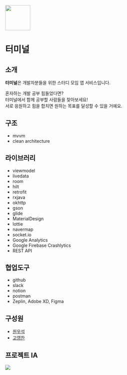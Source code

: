 <img src="https://user-images.githubusercontent.com/58040559/119955985-94cae500-bfdb-11eb-8e84-f60e12658f18.png" width="80">

# 터미널

## 소개
**터미널**은 개발자분들을 위한 스터디 모임 앱 서비스입니다.

혼자하는 개발 공부 힘들었다면?<br>
터미널에서 함께 공부할 사람들을 찾아보세요!<br>
서로 응원하고 힘을 합치면 원하는 목표를 달성할 수 있을 거예요.

## 구조
- mvvm
- clean architecture

## 라이브러리
- viewmodel
- livedata
- room
- hilt
- retrofit
- rxjava
- okhttp
- gson
- glide
- MaterialDesign
- lottie
- navermap
- socket.io
- Google Analytics
- Google Firebase Crashlytics
- REST API

## 협업도구
- github
- slack
- notion
- postman
- Zeplin, Adobe XD, Figma



## 구성원
- [원우석](https://github.com/wswon)
- [고영찬](https://github.com/ko0chan)

## 프로젝트 IA
<img src="https://user-images.githubusercontent.com/58040559/120490215-2fb82a80-c3f3-11eb-944d-e2f23a493411.png">
